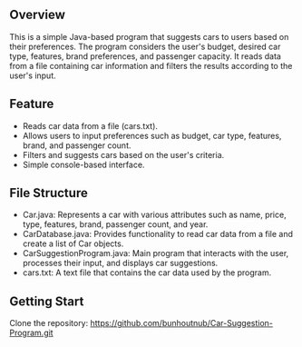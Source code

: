 ## Overview
This is a simple Java-based program that suggests cars to users based on their preferences. The program considers the user's budget, desired car type, features, brand preferences, and passenger capacity. It reads data from a file containing car information and filters the results according to the user's input.

## Feature
* Reads car data from a file (cars.txt).
* Allows users to input preferences such as budget, car type, features, brand, and passenger count.
* Filters and suggests cars based on the user's criteria.
* Simple console-based interface.

## File Structure
* Car.java: Represents a car with various attributes such as name, price, type, features, brand, passenger count, and year.
* CarDatabase.java: Provides functionality to read car data from a file and create a list of Car objects.
* CarSuggestionProgram.java: Main program that interacts with the user, processes their input, and displays car suggestions.
* cars.txt: A text file that contains the car data used by the program.

## Getting Start
Clone the repository: https://github.com/bunhoutnub/Car-Suggestion-Program.git
